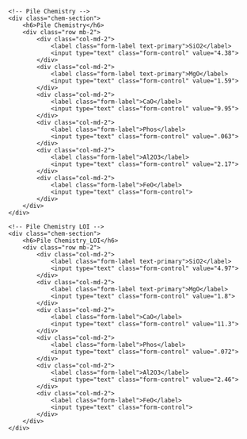 <!DOCTYPE html>
<html>
<head>
    <title>Pile Chemistry</title>
    <link href="https://cdn.jsdelivr.net/npm/bootstrap@5.3.0/dist/css/bootstrap.min.css" rel="stylesheet">
    <style>
        .form-label {
            font-weight: 600;
            font-family: Georgia;
        }
        .chem-section {
            border: 1px solid #ccc;
            padding: 15px;
            margin-bottom: 20px;
            border-radius: 5px;
            background-color: #f8f9fa;
        }
    </style>
</head>
<body>
<div class="container mt-4">

    <!-- Pile Chemistry -->
    <div class="chem-section">
        <h6>Pile Chemistry</h6>
        <div class="row mb-2">
            <div class="col-md-2">
                <label class="form-label text-primary">SiO2</label>
                <input type="text" class="form-control" value="4.38">
            </div>
            <div class="col-md-2">
                <label class="form-label text-primary">MgO</label>
                <input type="text" class="form-control" value="1.59">
            </div>
            <div class="col-md-2">
                <label class="form-label">CaO</label>
                <input type="text" class="form-control" value="9.95">
            </div>
            <div class="col-md-2">
                <label class="form-label">Phos</label>
                <input type="text" class="form-control" value=".063">
            </div>
            <div class="col-md-2">
                <label class="form-label">Al2O3</label>
                <input type="text" class="form-control" value="2.17">
            </div>
            <div class="col-md-2">
                <label class="form-label">FeO</label>
                <input type="text" class="form-control">
            </div>
        </div>
    </div>

    <!-- Pile Chemistry LOI -->
    <div class="chem-section">
        <h6>Pile Chemistry_LOI</h6>
        <div class="row mb-2">
            <div class="col-md-2">
                <label class="form-label text-primary">SiO2</label>
                <input type="text" class="form-control" value="4.97">
            </div>
            <div class="col-md-2">
                <label class="form-label text-primary">MgO</label>
                <input type="text" class="form-control" value="1.8">
            </div>
            <div class="col-md-2">
                <label class="form-label">CaO</label>
                <input type="text" class="form-control" value="11.3">
            </div>
            <div class="col-md-2">
                <label class="form-label">Phos</label>
                <input type="text" class="form-control" value=".072">
            </div>
            <div class="col-md-2">
                <label class="form-label">Al2O3</label>
                <input type="text" class="form-control" value="2.46">
            </div>
            <div class="col-md-2">
                <label class="form-label">FeO</label>
                <input type="text" class="form-control">
            </div>
        </div>
    </div>

</div>
</body>
</html>